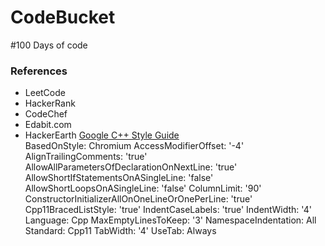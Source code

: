 # CodeBucket
#100 Days of code  
### References  

* LeetCode
* HackerRank
* CodeChef
* Edabit.com
* HackerEarth
[Google C++ Style Guide](https://google.github.io/styleguide/cppguide.html)  
BasedOnStyle: Chromium
AccessModifierOffset: '-4'
AlignTrailingComments: 'true'
AllowAllParametersOfDeclarationOnNextLine: 'true'
AllowShortIfStatementsOnASingleLine: 'false'
AllowShortLoopsOnASingleLine: 'false'
ColumnLimit: '90'
ConstructorInitializerAllOnOneLineOrOnePerLine: 'true'
Cpp11BracedListStyle: 'true'
IndentCaseLabels: 'true'
IndentWidth: '4'
Language: Cpp
MaxEmptyLinesToKeep: '3'
NamespaceIndentation: All
Standard: Cpp11
TabWidth: '4'
UseTab: Always



